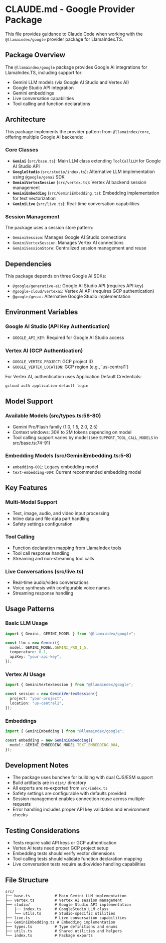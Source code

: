 # CLAUDE.md - Google Provider Package

This file provides guidance to Claude Code when working with the `@llamaindex/google` provider package for LlamaIndex.TS.

## Package Overview

The `@llamaindex/google` package provides Google AI integrations for LlamaIndex.TS, including support for:

- Gemini LLM models (via Google AI Studio and Vertex AI)
- Google Studio API integration
- Gemini embeddings
- Live conversation capabilities
- Tool calling and function declarations

## Architecture

This package implements the provider pattern from `@llamaindex/core`, offering multiple Google AI backends:

### Core Classes

- **`Gemini`** (`src/base.ts`): Main LLM class extending `ToolCallLLM` for Google AI Studio API
- **`GoogleStudio`** (`src/studio/index.ts`): Alternative LLM implementation using `@google/genai` SDK
- **`GeminiVertexSession`** (`src/vertex.ts`): Vertex AI backend session management
- **`GeminiEmbedding`** (`src/GeminiEmbedding.ts`): Embedding implementation for text vectorization
- **`GeminiLive`** (`src/live.ts`): Real-time conversation capabilities

### Session Management

The package uses a session store pattern:

- `GeminiSession`: Manages Google AI Studio connections
- `GeminiVertexSession`: Manages Vertex AI connections
- `GeminiSessionStore`: Centralized session management and reuse

## Dependencies

This package depends on three Google AI SDKs:

- `@google/generative-ai`: Google AI Studio API (requires API key)
- `@google-cloud/vertexai`: Vertex AI API (requires GCP authentication)
- `@google/genai`: Alternative Google Studio implementation

## Environment Variables

### Google AI Studio (API Key Authentication)

- `GOOGLE_API_KEY`: Required for Google AI Studio access

### Vertex AI (GCP Authentication)

- `GOOGLE_VERTEX_PROJECT`: GCP project ID
- `GOOGLE_VERTEX_LOCATION`: GCP region (e.g., 'us-central1')

For Vertex AI, authentication uses Application Default Credentials:

```bash
gcloud auth application-default login
```

## Model Support

### Available Models (src/types.ts:58-80)

- Gemini Pro/Flash family (1.0, 1.5, 2.0, 2.5)
- Context windows: 30K to 2M tokens depending on model
- Tool calling support varies by model (see `SUPPORT_TOOL_CALL_MODELS` in src/base.ts:74-91)

### Embedding Models (src/GeminiEmbedding.ts:5-8)

- `embedding-001`: Legacy embedding model
- `text-embedding-004`: Current recommended embedding model

## Key Features

### Multi-Modal Support

- Text, image, audio, and video input processing
- Inline data and file data part handling
- Safety settings configuration

### Tool Calling

- Function declaration mapping from LlamaIndex tools
- Tool call response handling
- Streaming and non-streaming tool calls

### Live Conversations (src/live.ts)

- Real-time audio/video conversations
- Voice synthesis with configurable voice names
- Streaming response handling

## Usage Patterns

### Basic LLM Usage

```typescript
import { Gemini, GEMINI_MODEL } from "@llamaindex/google";

const llm = new Gemini({
  model: GEMINI_MODEL.GEMINI_PRO_1_5,
  temperature: 0.1,
  apiKey: "your-api-key",
});
```

### Vertex AI Usage

```typescript
import { GeminiVertexSession } from "@llamaindex/google";

const session = new GeminiVertexSession({
  project: "your-project",
  location: "us-central1",
});
```

### Embeddings

```typescript
import { GeminiEmbedding } from "@llamaindex/google";

const embedding = new GeminiEmbedding({
  model: GEMINI_EMBEDDING_MODEL.TEXT_EMBEDDING_004,
});
```

## Development Notes

- The package uses bunchee for building with dual CJS/ESM support
- Build artifacts are in `dist/` directory
- All exports are re-exported from `src/index.ts`
- Safety settings are configurable with defaults provided
- Session management enables connection reuse across multiple requests
- Error handling includes proper API key validation and environment checks

## Testing Considerations

- Tests require valid API keys or GCP authentication
- Vertex AI tests need proper GCP project setup
- Embedding tests should verify vector dimensions
- Tool calling tests should validate function declaration mapping
- Live conversation tests require audio/video handling capabilities

## File Structure

```
src/
├── base.ts           # Main Gemini LLM implementation
├── vertex.ts         # Vertex AI session management
├── studio/           # Google Studio API implementation
│   ├── index.ts      # GoogleStudio LLM class
│   └── utils.ts      # Studio-specific utilities
├── live.ts           # Live conversation capabilities
├── GeminiEmbedding.ts # Embedding implementation
├── types.ts          # Type definitions and enums
├── utils.ts          # Shared utilities and helpers
└── index.ts          # Package exports
```
